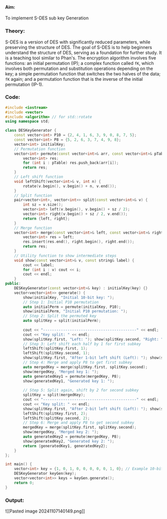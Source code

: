 
#### Aim: 
To implement S-DES sub key Generation

### Theory:

S-DES is a version of DES with significantly reduced parameters, while preserving the structure of DES. The goal of S-DES is to help beginners understand the structure of DES, serving as a foundation for further study. It is a teaching tool similar to Phan's. The encryption algorithm involves five functions: an initial permutation (IP); a complex function called `fK`, which involves both permutation and substitution operations depending on the key; a simple permutation function that switches the two halves of the data; `fK` again; and a permutation function that is the inverse of the initial permutation (IP-1).
### Code:
```cpp
#include <iostream>
#include <vector>
#include <algorithm> // for std::rotate
using namespace std;

class DESKeyGenerator {
    const vector<int> P10 = {2, 4, 1, 6, 3, 9, 0, 8, 7, 5};
    const vector<int> P8 = {5, 2, 6, 3, 7, 4, 9, 8};
    vector<int> initialKey;
    // Permutation function
    vector<int> permute(const vector<int>& arr, const vector<int>& pTable) {
        vector<int> res;
        for (int i : pTable) res.push_back(arr[i]);
        return res;
    }
    // Left shift function
    void leftShift(vector<int>& v, int n) {
        rotate(v.begin(), v.begin() + n, v.end());
    }
    // Split function
    pair<vector<int>, vector<int>> split(const vector<int>& v) {
        int sz = v.size();
        vector<int> left(v.begin(), v.begin() + sz / 2);
        vector<int> right(v.begin() + sz / 2, v.end());
        return {left, right};
    }
    // Merge function
    vector<int> merge(const vector<int>& left, const vector<int>& right) {
        vector<int> res = left;
        res.insert(res.end(), right.begin(), right.end());
        return res;
    }
    // Utility function to show intermediate steps
    void show(const vector<int>& v, const string& label) {
        cout << label;
        for (int i : v) cout << i;
        cout << endl;
    }
public:
    DESKeyGenerator(const vector<int>& key) : initialKey(key) {}
    vector<vector<int>> generate() {
        show(initialKey, "Initial 10-bit key: ");
        // Step 1: Initial P10 permutation
        auto initialPerm = permute(initialKey, P10);
        show(initialPerm, "Initial P10 permutation: ");
        // Step 2: Split the permuted key
        auto splitKey = split(initialPerm);
        
        cout << "------------------------------------------" << endl;
        cout << "Key split: " << endl;
        show(splitKey.first, "Left: "); show(splitKey.second, "Right: ");
        // Step 3: Left shift each half by 1 for first subkey
        leftShift(splitKey.first, 1);
        leftShift(splitKey.second, 1);
        show(splitKey.first, "After 1-bit left shift (Left): "); show(splitKey.second, "After 1-bit left shift (Right): ");
        // Step 4: Merge and apply P8 to get first subkey
        auto mergedKey = merge(splitKey.first, splitKey.second);
        show(mergedKey, "Merged key 1: ");
        auto generatedKey1 = permute(mergedKey, P8);
        show(generatedKey1, "Generated key 1: ");
        
        // Step 5: Split again, shift by 2 for second subkey
        splitKey = split(mergedKey);
        cout << "------------------------------------------" << endl;
        cout << "Key split: " << endl;
        show(splitKey.first, "After 2-bit left shift (Left): "); show(splitKey.second, "After 2-bit left shift (Right): ");
        leftShift(splitKey.first, 2);
        leftShift(splitKey.second, 2);
        // Step 6: Merge and apply P8 to get second subkey
        mergedKey = merge(splitKey.first, splitKey.second);
        show(mergedKey, "Merged key 2: ");
        auto generatedKey2 = permute(mergedKey, P8);
        show(generatedKey2, "Generated key 2: ");
        return {generatedKey1, generatedKey2};
    }
};

int main() {
    vector<int> key = {1, 0, 1, 0, 0, 0, 0, 0, 1, 0}; // Example 10-bit key
    DESKeyGenerator keyGen(key);
    vector<vector<int>> keys = keyGen.generate();
    return 0;
}
```

### Output:
![[Pasted image 20241107140149.png]]